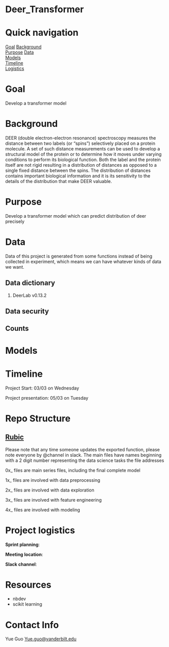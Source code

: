 # Deer_Transformer


# Quick navigation
[Goal](#goal) 
[Background](#background)  
[Purpose](#purpose)
[Data](#data)  
[Models](#models)  
[Timeline](#timeline)  
[Logistics](#project-logistics)  

# Goal
Develop a transformer model



# Background  
DEER (double electron-electron resonance) spectroscopy measures the distance between two labels (or “spins”) selectively placed on a protein molecule. A set of such distance measurements can be used to develop a structural model of the protein or to determine how it moves under varying conditions to perform its biological function. Both the label and the protein itself are not rigid resulting in a distribution of distances as opposed to a single fixed distance between the spins. The distribution of distances contains important biological information and it is its sensitivity to the details of the distribution that make DEER valuable.


# Purpose
Develop a transformer model which can predict distribution of deer precisely


# Data
Data of this project is generated from some functions instead of being collected in experiment, which means we can have whatever kinds of data we want. 

## Data dictionary
1. DeerLab v0.13.2

## Data security


## Counts


# Models



# Timeline
Project Start: 03/03 on Wednesday

Project presentation: 05/03 on Tuesday


# Repo Structure

## [Rubic](https://github.com/dsi-teams-spring2022/bridgestone_RMST/blob/main/team_internal/performance_rubric.docx)
Please note that any time someone updates the exported function, please note everyone by @channel in slack.
The main files have names beginning with a 2 digit number representing the data science tasks the file addresses

0x_ files are main series files, including the final complete model

1x_ files are involved with data preprocessing

2x_ files are involved with data exploration

3x_ files are involved with feature engineering

4x_ files are involved with modeling

# Project logistics

**Sprint planning**:  


**Meeting location**:  



**Slack channel**: 






# Resources

* nbdev
* scikit learning

# Contact Info

Yue Guo  Yue.guo@vanderbilt.edu
